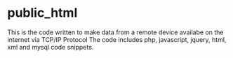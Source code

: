 # public_html
This is the code written to make data from a remote  device availabe on the internet via TCP/IP Protocol
The code includes php, javascript, jquery, html, xml and mysql code snippets. 
